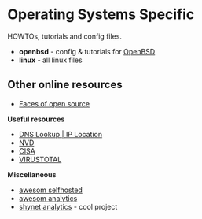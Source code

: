 # Operating Systems Specific
HOWTOs, tutorials and config files.

* **openbsd** - config & tutorials for [OpenBSD](https://www.openbsd.org)
* **linux** - all linux files

## Other online resources

* [Faces of open source](https://www.facesofopensource.com/)

**Useful resources**
* [DNS Lookup | IP Location](https://www.dnswatch.info/)
* [NVD](https://nvd.nist.gov/)
* [CISA](https://us-cert.cisa.gov/)
* [VIRUSTOTAL](https://www.virustotal.com/gui/)

**Miscellaneous**
* [awesom selfhosted](https://github.com/awesome-selfhosted/awesome-selfhosted) 
* [awesom analytics](https://github.com/onurakpolat/awesome-analytics) 
* [shynet analytics](https://github.com/milesmcc/shynet) - cool project

